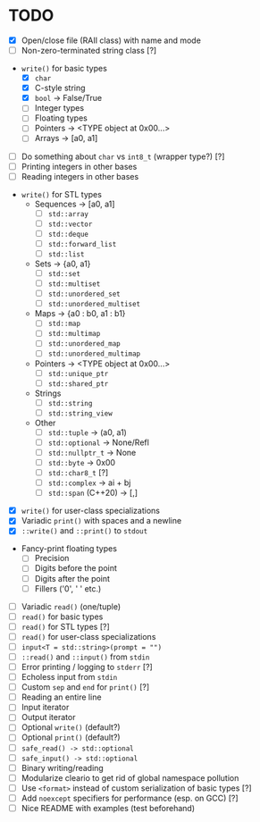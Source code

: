 # TODO

* [x] Open/close file (RAII class) with name and mode
* [ ] Non-zero-terminated string class [?]
* `write()` for basic types
	* [x] `char`
	* [x] C-style string
	* [x] `bool` -> False/True
	* [ ] Integer types
	* [ ] Floating types
	* [ ] Pointers -> <TYPE object at 0x00...>
	* [ ] Arrays -> [a0, a1]
* [ ] Do something about `char` vs `int8_t` (wrapper type?) [?]
* [ ] Printing integers in other bases
* [ ] Reading integers in other bases
* `write()` for STL types
	* Sequences -> [a0, a1]
		* [ ] `std::array`
		* [ ] `std::vector`
		* [ ] `std::deque`
		* [ ] `std::forward_list`
		* [ ] `std::list`
	* Sets -> {a0, a1}
		* [ ] `std::set`
		* [ ] `std::multiset`
		* [ ] `std::unordered_set`
		* [ ] `std::unordered_multiset`
	* Maps -> {a0 : b0, a1 : b1}
		* [ ] `std::map`
		* [ ] `std::multimap`
		* [ ] `std::unordered_map`
		* [ ] `std::unordered_multimap`
	* Pointers -> <TYPE object at 0x00...>
		* [ ] `std::unique_ptr`
		* [ ] `std::shared_ptr`
	* Strings
		* [ ] `std::string`
		* [ ] `std::string_view`
	* Other
		* [ ] `std::tuple` -> (a0, a1)
		* [ ] `std::optional` -> None/Refl
		* [ ] `std::nullptr_t` -> None
		* [ ] `std::byte` -> 0x00
		* [ ] `std::char8_t` [?]
		* [ ] `std::complex` -> ai + bj
		* [ ] `std::span` (C++20) -> [,]
* [x] `write()` for user-class specializations
* [x] Variadic `print()` with spaces and a newline
* [x] `::write()` and `::print()` to `stdout`
* Fancy-print floating types
	* [ ] Precision
	* [ ] Digits before the point
	* [ ] Digits after the point
	* [ ] Fillers ('0', ' ' etc.)
* [ ] Variadic `read()` (one/tuple)
* [ ] `read()` for basic types
* [ ] `read()` for STL types [?]
* [ ] `read()` for user-class specializations
* [ ] `input<T = std::string>(prompt = "")`
* [ ] `::read()` and `::input()` from `stdin`
* [ ] Error printing / logging to `stderr` [?]
* [ ] Echoless input from `stdin`
* [ ] Custom `sep` and `end` for `print()` [?]
* [ ] Reading an entire line
* [ ] Input iterator
* [ ] Output iterator
* [ ] Optional `write()` (default?)
* [ ] Optional `print()` (default?)
* [ ] `safe_read() -> std::optional`
* [ ] `safe_input() -> std::optional`
* [ ] Binary writing/reading
* [ ] Modularize cleario to get rid of global namespace pollution
* [ ] Use `<format>` instead of custom serialization of basic types [?]
* [ ] Add `noexcept` specifiers for performance (esp. on GCC) [?]
* [ ] Nice README with examples (test beforehand)
